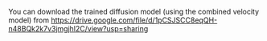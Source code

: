 You can download the trained diffusion model (using the combined velocity model) from https://drive.google.com/file/d/1pCSJSCC8eqQH-n48BQk2k7v3jmgjhl2C/view?usp=sharing
